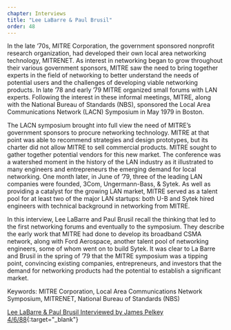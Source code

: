 ```yaml
---
chapter: Interviews
title: "Lee LaBarre & Paul Brusil"
order: 48
---
```


In the late ‘70s, MITRE Corporation, the government sponsored nonprofit research organization, had developed their own local area networking technology, MITRENET. As interest in networking began to grow throughout their various government sponsors, MITRE saw the need to bring together experts in the field of networking to better understand the needs of potential users and the challenges of developing viable networking products. In late ’78 and early ’79 MITRE organized small forums with LAN experts. Following the interest in these informal meetings, MITRE, along with the National Bureau of Standards (NBS), sponsored the Local Area Communications Network (LACN) Symposium in May 1979 in Boston.

The LACN symposium brought into full view the need of MITRE’s government sponsors to procure networking technology. MITRE at that point was able to recommend strategies and design prototypes, but its charter did not allow MITRE to sell commercial products. MITRE sought to gather together potential vendors for this new market. The conference was a watershed moment in the history of the LAN industry as it illustrated to many engineers and entrepreneurs the emerging demand for local networking. One month later, in June of ’79, three of the leading LAN companies were founded, 3Com, Ungermann-Bass, & Sytek. As well as providing a catalyst for the growing LAN market, MITRE served as a talent pool for at least two of the major LAN startups: both U-B and Sytek hired engineers with technical background in networking from MITRE.

In this interview, Lee LaBarre and Paul Brusil recall the thinking that led to the first networking forums and eventually to the symposium. They describe the early work that MITRE had done to develop its broadband CSMA network, along with Ford Aerospace, another talent pool of networking engineers, some of whom went on to build Sytek. It was clear to La Barre and Brusil in the spring of ’79 that the MITRE symposium was a tipping point, convincing existing companies, entrepreneurs, and investors that the demand for networking products had the potential to establish a significant market. 

Keywords: MITRE Corporation, Local Area Communications Network Symposium, MITRENET, National Bureau of Standards (NBS)

[Lee LaBarre & Paul Brusil Interviewed by James Pelkey 4/6/88](https://archive.computerhistory.org/resources/access/text/2020/04/102792037-05-01-acc.pdf){:target="_blank"}
